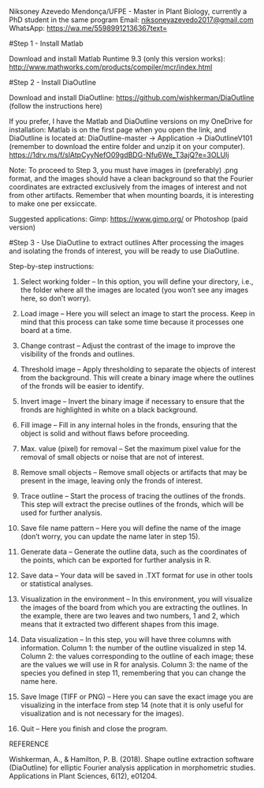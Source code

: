 Niksoney Azevedo Mendonça/UFPE - Master in Plant Biology, currently a PhD student in the same program
Email: niksoneyazevedo2017@gmail.com
WhatsApp: https://wa.me/55989912136367text=

#Step 1 - Install Matlab

Download and install Matlab Runtime 9.3 (only this version works):
http://www.mathworks.com/products/compiler/mcr/index.html

#Step 2 - Install DiaOutline

Download and install DiaOutline:
https://github.com/wishkerman/DiaOutline (follow the instructions here)

If you prefer, I have the Matlab and DiaOutline versions on my OneDrive for installation:
Matlab is on the first page when you open the link, and DiaOutline is located at: DiaOutline-master -> Application -> DiaOutlineV101 (remember to download the entire folder and unzip it on your computer).
https://1drv.ms/f/slAtpCyyNefO09gdBDG-Nfu6We_T3ajQ?e=3OLUIj

Note: To proceed to Step 3, you must have images in (preferably) .png format, and the images should have a clean background so that the Fourier coordinates are extracted exclusively from the images of interest and not from other artifacts. Remember that when mounting boards, it is interesting to make one per exsiccate.

Suggested applications:
Gimp: https://www.gimp.org/ or Photoshop (paid version)

#Step 3 - Use DiaOutline to extract outlines
After processing the images and isolating the fronds of interest, you will be ready to use DiaOutline.

Step-by-step instructions:

1. Select working folder – In this option, you will define your directory, i.e., the folder where all the images are located (you won’t see any images here, so don’t worry).

2. Load image – Here you will select an image to start the process. Keep in mind that this process can take some time because it processes one board at a time.

3. Change contrast – Adjust the contrast of the image to improve the visibility of the fronds and outlines.

4. Threshold image – Apply thresholding to separate the objects of interest from the background. This will create a binary image where the outlines of the fronds will be easier to identify.

5. Invert image – Invert the binary image if necessary to ensure that the fronds are highlighted in white on a black background.

6. Fill image – Fill in any internal holes in the fronds, ensuring that the object is solid and without flaws before proceeding.

7. Max. value (pixel) for removal – Set the maximum pixel value for the removal of small objects or noise that are not of interest.

8. Remove small objects – Remove small objects or artifacts that may be present in the image, leaving only the fronds of interest.

9. Trace outline – Start the process of tracing the outlines of the fronds. This step will extract the precise outlines of the fronds, which will be used for further analysis.

10. Save file name pattern – Here you will define the name of the image (don’t worry, you can update the name later in step 15).

11. Generate data – Generate the outline data, such as the coordinates of the points, which can be exported for further analysis in R.

12. Save data – Your data will be saved in .TXT format for use in other tools or statistical analyses.

13. Visualization in the environment – In this environment, you will visualize the images of the board from which you are extracting the outlines. In the example, there are two leaves and two numbers, 1 and 2, which means that it extracted two different shapes from this image.

14. Data visualization – In this step, you will have three columns with information. Column 1: the number of the outline visualized in step 14. Column 2: the values corresponding to the outline of each image; these are the values we will use in R for analysis. Column 3: the name of the species you defined in step 11, remembering that you can change the name here.

15. Save Image (TIFF or PNG) – Here you can save the exact image you are visualizing in the interface from step 14 (note that it is only useful for visualization and is not necessary for the images).

16. Quit – Here you finish and close the program.

REFERENCE

Wishkerman, A., & Hamilton, P. B. (2018). Shape outline extraction software (DiaOutline) for elliptic Fourier analysis application in morphometric studies. Applications in Plant Sciences, 6(12), e01204.
